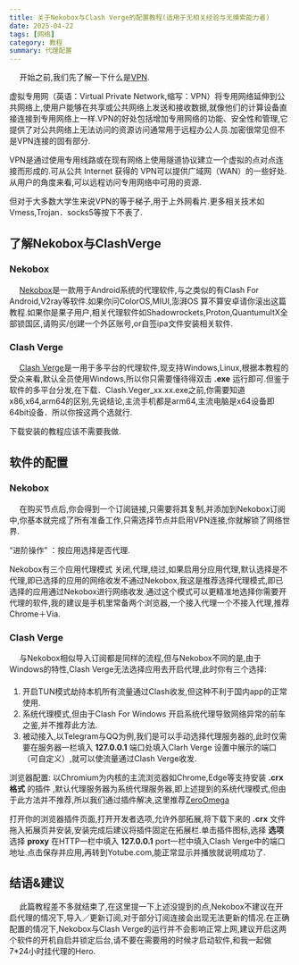 ```yaml
---
title: 关于Nekobox与Clash Verge的配置教程(适用于无相关经验与无摸索能力者)
date: 2025-04-22
tags: [网络]
category: 教程
summary: 代理配置
---
```


&emsp; 开始之前,我们先了解一下什么是[VPN](https://zh.wikipedia.org/zh-cn/%E8%99%9B%E6%93%AC%E7%A7%81%E4%BA%BA%E7%B6%B2%E8%B7%AF).

虚拟专用网（英语：Virtual Private Network,缩写：VPN）将专用网络延伸到公共网络上,使用户能够在共享或公共网络上发送和接收数据,就像他们的计算设备直接连接到专用网络上一样.VPN的好处包括增加专用网络的功能、安全性和管理,它提供了对公共网络上无法访问的资源访问通常用于远程办公人员.加密很常见但不是VPN连接的固有部分.

VPN是通过使用专用线路或在现有网络上使用隧道协议建立一个虚拟的点对点连接而形成的.可从公共 Internet 获得的 VPN可以提供广域网（WAN）的一些好处. 从用户的角度来看,可以远程访问专用网络中可用的资源.

但对于大多数大学生来说VPN的等于梯子,用于上外网看片.更多相关技术如Vmess,Trojan．socks5等按下不表了.

## 了解Nekobox与ClashVerge

### Nekobox

&emsp; [Nekobox](https://github.com/MatsuriDayo/NekoBoxForAndroid)是一款用于Android系统的代理软件,与之类似的有Clash For Android,V2ray等软件.如果你问ColorOS,MIUI,澎湃OS 算不算安卓请你滚出这篇教程.如果你是果子用户,相关代理软件如Shadowrockets,Proton,QuantumultX全部锁国区,请购买/创建一个外区账号,or自签ipa文件安装相关软件.

### Clash Verge

&emsp; [Clash Verge](https://github.com/clash-verge-rev/clash-verge-rev)是一用于多平台的代理软件,现支持Windows,Linux,根据本教程的受众来看,默认全员使用Windows,所以你只需要懂待得双击 **.exe** 运行即可.但鉴于软件的多平台分发,在下载．Clash.Veger_xx.xx.exe之前,你需要知道x86,x64,arm64的区别,先说结论,主流手机都是arm64,主流电脑是x64设备即64bit设备．所以你按这两个选就行.

下载安装的教程应该不需要我做.

## 软件的配置

### Nekobox

&emsp; 在购买节点后,你会得到一个订阅链接,只需要将其复制,并添加到Nekobox订阅中,你基本就完成了所有准备工作,只需选择节点并启用VPN连接,你就解锁了网络世界.

“进阶操作” ：按应用选择是否代理.

Nekobox有三个应用代理模式
关闭,代理,绕过,如果启用分应用代理,默认选择是不代理,即已选择的应用的网络收发不通过Nekobox,我这是推荐选择代理模式,即已选择的应用通过Nekobox进行网络收发.通过这个模式可以更精准地选择你需要开代理的软件,我的建议是手机里常备两个浏览器,一个接入代理一个不接入代理,推荐Chrome＋Via.

### Clash Verge

&emsp; 与Nekobox相似导入订阅都是同样的流程,但与Nekobox不同的是,由于Windows的特性,Clash Verge无法选择应用去开启代理,此时你有三个选择:

####

1. 开启TUN模式劫持本机所有流量通过Clash收发,但这种不利于国内app的正常使用.
2. 系统代理模式,但由于Clash For Windows 开启系统代理导致网络异常的前车之鉴,并不推荐此方法.
3. 被动接入,以Telegram与QQ为例,我们是可以手动选择代理服务器的,此时仅需要在服务器一栏填入 **127.0.0.1** 端口处填入Clarh Verge 设置中展示的端口（可自定义）,就可以使流量通过Clash Verge收发.

浏览器配置: 以Chromium为内核的主流浏览器如Chrome,Edge等支持安装 **.crx格式** 的插件 ,默认代理服务器为系统代理服务器,即上述提到的系统代理模式,但由于此方法并不推荐,所以我们通过插件解决,这里推荐[ZeroOmega](https://github.com/zero-peak/ZeroOmega)

打开你的浏览器插件页面,打开开发者选项,允许外部拓展,将下载下来的 **.crx** 文件拖入拓展页并安装,安装完成后建议将插件固定在拓展栏.单击插件图标,选择 **选项** 选择 **proxy** 在HTTP一栏中填入 **127.0.0.1** port一栏中填入Clash Verge中的端口地址.点击保存并应用,再转到Yotube.com,能正常显示并播放就说明成功了.

## 结语&建议

&emsp; 此篇教程差不多就结束了,在这里提一下上述没提到的点,Nekobox不建议在开启代理的情况下,导入／更新订阅,对于部分订阅连接会出现无法更新的情况.在正确配置的情况下,Nekobox与Clash Verge的运行并不会影响正常上网,建议开启这两个软件的开机自启并锁定后台,请不要在需要用的时候才启动软件,和我一起做7\*24小时挂代理的Hero.
